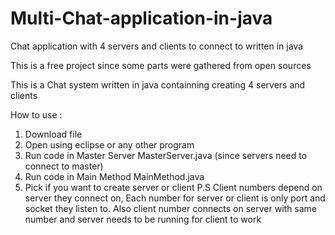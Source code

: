# Multi-Chat-application-in-java
Chat application with 4 servers and clients to connect to written in java

This is a free project since some parts were gathered from open sources

This is a Chat system written in java containning creating 4 servers and clients

How to use :

1) Download file 
2) Open using eclipse or any other program
3) Run code in Master Server MasterServer.java (since servers need to connect to master)
4) Run code in Main Method MainMethod.java
5) Pick if you want to create server or client 
P.S Client numbers depend on server they connect on, Each number for server or client is only port and socket they listen to.
Also client number connects on server with same number and server needs to be running for client to work

